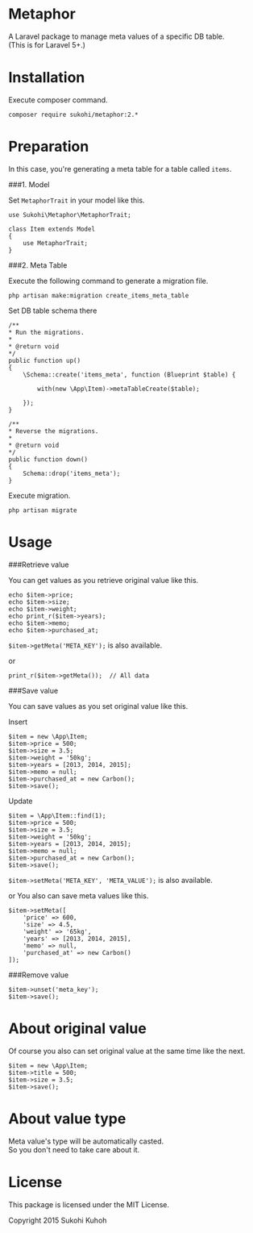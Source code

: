 Metaphor
=====

A Laravel package to manage meta values of a specific DB table.  
(This is for Laravel 5+.)

Installation
====

Execute composer command.

    composer require sukohi/metaphor:2.*

Preparation
====

In this case, you're generating a meta table for a table called `items`. 

###1. Model

Set `MetaphorTrait` in your model like this.

    use Sukohi\Metaphor\MetaphorTrait;
    
    class Item extends Model
    {
        use MetaphorTrait;
    }

###2. Meta Table

Execute the following command to generate a migration file.

    php artisan make:migration create_items_meta_table

   
Set DB table schema there

    /**
    * Run the migrations.
    *
    * @return void
    */
    public function up()
    {
        \Schema::create('items_meta', function (Blueprint $table) {

            with(new \App\Item)->metaTableCreate($table);

        });
    }
    
    /**
    * Reverse the migrations.
    *
    * @return void
    */
    public function down()
    {
        Schema::drop('items_meta');
    }
    

Execute migration.

    php artisan migrate


Usage
====

###Retrieve value

You can get values as you retrieve original value like this.

    echo $item->price;
    echo $item->size;
    echo $item->weight;
    echo print_r($item->years);
    echo $item->memo;
    echo $item->purchased_at;
    
`$item->getMeta('META_KEY');` is also available.
    
or 

    print_r($item->getMeta());  // All data

###Save value

You can save values as you set original value like this.

Insert
    
    $item = new \App\Item;
    $item->price = 500;
    $item->size = 3.5;
    $item->weight = '50kg';
    $item->years = [2013, 2014, 2015];
    $item->memo = null;
    $item->purchased_at = new Carbon();
    $item->save();
    
Update
    
    $item = \App\Item::find(1);
    $item->price = 500;
    $item->size = 3.5;
    $item->weight = '50kg';
    $item->years = [2013, 2014, 2015];
    $item->memo = null;
    $item->purchased_at = new Carbon();
    $item->save();
    
`$item->setMeta('META_KEY', 'META_VALUE');` is also available.
    
or You also can save meta values like this.

    $item->setMeta([
        'price' => 600,
        'size' => 4.5,
        'weight' => '65kg',
        'years' => [2013, 2014, 2015],
        'memo' => null,
        'purchased_at' => new Carbon()
    ]);

###Remove value

    $item->unset('meta_key');
    $item->save();

About original value
====

Of course you also can set original value at the same time like the next.

    $item = new \App\Item;
    $item->title = 500;
    $item->size = 3.5;
    $item->save();

About value type
====

Meta value's type will be automatically casted.  
So you don't need to take care about it.

License
====

This package is licensed under the MIT License.

Copyright 2015 Sukohi Kuhoh